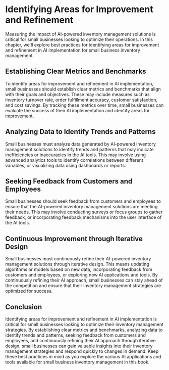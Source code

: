 # Identifying Areas for Improvement and Refinement

Measuring the impact of AI-powered inventory management solutions is critical for small businesses looking to optimize their operations. In this chapter, we'll explore best practices for identifying areas for improvement and refinement in AI implementation for small business inventory management.

Establishing Clear Metrics and Benchmarks
-----------------------------------------

To identify areas for improvement and refinement in AI implementation, small businesses should establish clear metrics and benchmarks that align with their goals and objectives. These may include measures such as inventory turnover rate, order fulfillment accuracy, customer satisfaction, and cost savings. By tracking these metrics over time, small businesses can evaluate the success of their AI implementation and identify areas for improvement.

Analyzing Data to Identify Trends and Patterns
----------------------------------------------

Small businesses must analyze data generated by AI-powered inventory management solutions to identify trends and patterns that may indicate inefficiencies or inaccuracies in the AI tools. This may involve using advanced analytics tools to identify correlations between different variables, or visualizing data using dashboards or reports.

Seeking Feedback from Customers and Employees
---------------------------------------------

Small businesses should seek feedback from customers and employees to ensure that the AI-powered inventory management solutions are meeting their needs. This may involve conducting surveys or focus groups to gather feedback, or incorporating feedback mechanisms into the user interface of the AI tools.

Continuous Improvement through Iterative Design
-----------------------------------------------

Small businesses must continuously refine their AI-powered inventory management solutions through iterative design. This means updating algorithms or models based on new data, incorporating feedback from customers and employees, or exploring new AI applications and tools. By continuously refining their AI approach, small businesses can stay ahead of the competition and ensure that their inventory management strategies are optimized for success.

Conclusion
----------

Identifying areas for improvement and refinement in AI implementation is critical for small businesses looking to optimize their inventory management strategies. By establishing clear metrics and benchmarks, analyzing data to identify trends and patterns, seeking feedback from customers and employees, and continuously refining their AI approach through iterative design, small businesses can gain valuable insights into their inventory management strategies and respond quickly to changes in demand. Keep these best practices in mind as you explore the various AI applications and tools available for small business inventory management in this book.
